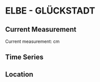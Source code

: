 # ELBE - GLÜCKSTADT

## Current Measurement

Current measurement: <Value topic="rivers/pegel-online/ELBE/GLÜCKSTADT/measurementValue"/> cm

## Time Series

<TimeSeries topic="rivers/pegel-online/ELBE/GLÜCKSTADT/measurementValue" period="week" />

## Location

<WorldMap>
  <Marker lat="53.78436115368087" lon="9.409429815364883" labelTopic="rivers/pegel-online/ELBE/GLÜCKSTADT" />
</WorldMap>
